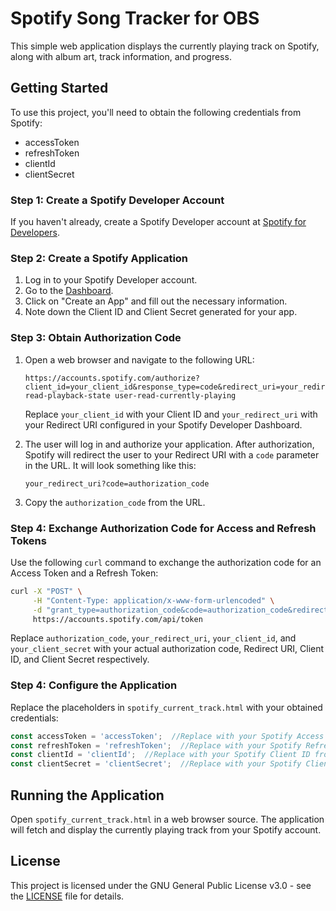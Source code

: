 # Spotify Song Tracker for OBS

This simple web application displays the currently playing track on Spotify, along with album art, track information, and progress.

## Getting Started

To use this project, you'll need to obtain the following credentials from Spotify:

- accessToken
- refreshToken
- clientId
- clientSecret

### Step 1: Create a Spotify Developer Account

If you haven't already, create a Spotify Developer account at [Spotify for Developers](https://developer.spotify.com/).

### Step 2: Create a Spotify Application

1. Log in to your Spotify Developer account.
2. Go to the [Dashboard](https://developer.spotify.com/dashboard/applications).
3. Click on "Create an App" and fill out the necessary information.
4. Note down the Client ID and Client Secret generated for your app.

### Step 3: Obtain Authorization Code

1. Open a web browser and navigate to the following URL:
   ```plaintext
   https://accounts.spotify.com/authorize?client_id=your_client_id&response_type=code&redirect_uri=your_redirect_uri&scope=user-read-playback-state user-read-currently-playing
   ```

   Replace `your_client_id` with your Client ID and `your_redirect_uri` with your Redirect URI configured in your Spotify Developer Dashboard.

2. The user will log in and authorize your application. After authorization, Spotify will redirect the user to your Redirect URI with a `code` parameter in the URL. It will look something like this:
   ```plaintext
   your_redirect_uri?code=authorization_code
   ```

3. Copy the `authorization_code` from the URL.

### Step 4: Exchange Authorization Code for Access and Refresh Tokens

Use the following `curl` command to exchange the authorization code for an Access Token and a Refresh Token:

```bash
curl -X "POST" \
     -H "Content-Type: application/x-www-form-urlencoded" \
     -d "grant_type=authorization_code&code=authorization_code&redirect_uri=your_redirect_uri&client_id=your_client_id&client_secret=your_client_secret" \
     https://accounts.spotify.com/api/token
```

Replace `authorization_code`, `your_redirect_uri`, `your_client_id`, and `your_client_secret` with your actual authorization code, Redirect URI, Client ID, and Client Secret respectively.


### Step 4: Configure the Application

Replace the placeholders in `spotify_current_track.html` with your obtained credentials:

```javascript
const accessToken = 'accessToken';  //Replace with your Spotify Access Token. More info on README
const refreshToken = 'refreshToken';  //Replace with your Spotify Refresh Token. More info on README
const clientId = 'clientId';  //Replace with your Spotify Client ID from https://developer.spotify.com/
const clientSecret = 'clientSecret';  //Replace with your Spotify Client Secret from https://developer.spotify.com/
```

## Running the Application

Open `spotify_current_track.html` in a web browser source. The application will fetch and display the currently playing track from your Spotify account.

## License

This project is licensed under the GNU General Public License v3.0 - see the [LICENSE](LICENSE) file for details.
